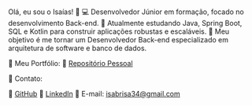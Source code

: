 Olá, eu sou o Isaías! 👋
💻 Desenvolvedor Júnior em formação, focado no desenvolvimento Back-end.
🚀 Atualmente estudando Java, Spring Boot, SQL e Kotlin para construir aplicações robustas e escaláveis.
🎯 Meu objetivo é me tornar um Desenvolvedor Back-end especializado em arquitetura de software e banco de dados.

📂 Meu Portfólio:
🔗 <a href="https://jisaiaslima35.github.io/" target="_blank">Repositório Pessoal</a>

📩 Contato:

🔗 <a href="https://github.com/Isaias2019" target="_blank">GitHub</a>
💼 <a href="https://www.linkedin.com/in/josé-silva-8366911a9" target="_blank">LinkedIn</a>
📧 E-mail: isabrisa34@gmail.com